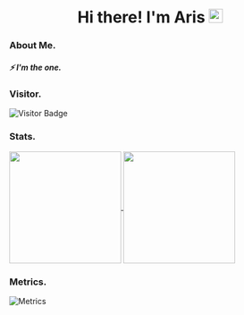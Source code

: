 <h1 align="center">Hi there! I'm Aris <img src="https://media.giphy.com/media/hvRJCLFzcasrR4ia7z/giphy.gif" width="25px" height="25px"> </h1> 

### About Me.
##### ⚡ I'm the one.

### Visitor.
![Visitor Badge](https://visitor-badge.laobi.icu/badge?page_id=antare74)

### Stats.
<a href="https://github.com/adefahmi">
  <img height="200px" align="center" src="https://github-readme-stats.vercel.app/api?username=antare74&show_icons=true&count_private=true&hide_border=false&theme=vue-dark" />
</a>
<a href="https://github.com/adefahmi">
  <img height="200px" align="center" src="https://github-readme-stats.vercel.app/api/top-langs/?username=mystique09&layout=compact&langs_count=20&count_private=true&hide_border=false&theme=vue-dark" />
</a>

### Metrics. 
![Metrics](https://metrics.lecoq.io/adefahmi?template=classic&base.header=0&isocalendar=1&stackoverflow=1&achievements=1&base.indepth=false&base.hireable=false&isocalendar.duration=half-year&achievements.threshold=C&achievements.secrets=true&achievements.display=compact&achievements.limit=0&stackoverflow.user=11778624&stackoverflow.sections=answers-top%2C%20questions-recent&stackoverflow.limit=2&stackoverflow.lines=4&stackoverflow.lines.snippet=2&config.timezone=Asia%2FJakarta&config.display=large)
